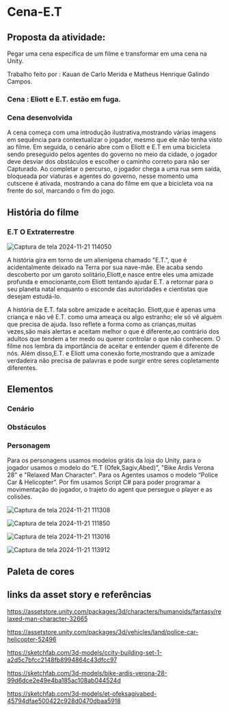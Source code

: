 <h1>Cena-E.T</h1>

 <h2>Proposta da atividade:</h2> 

Pegar uma cena específica de um filme e transformar em uma cena na Unity.

Trabalho feito por : Kauan de Carlo Merida e Matheus Henrique Galindo Campos.

<h3>Cena : Eliott e E.T. estão em fuga.</h3>

<h3>Cena desenvolvida</h3>
A cena começa com uma introdução ilustrativa,mostrando várias imagens em sequência para contextualizar o jogador, mesmo que ele não tenha visto ao filme. Em seguida, o cenário abre com o Eliott e E.T em uma bicicleta sendo preseguido pelos agentes do governo no meio da cidade, o jogador deve desviar dos obstáculos e escolher o caminho correto para não ser Capturado.
Ao completar o percurso, o jogador chega a uma rua sem saída, bloqueada por viaturas e agentes do governo, nesse momento uma cutscene é ativada, mostrando a cana do filme em que a bicicleta voa na frente do sol, marcando o fim do jogo.


<h2>História do filme</h2> 

<h3>E.T O Extraterrestre</h3>

![Captura de tela 2024-11-21 114050](https://github.com/user-attachments/assets/600caea4-3243-4b1f-814a-3deb3fd9d768)

A história gira em torno de um alienígena chamado "E.T.", que é acidentalmente deixado na Terra por sua nave-mãe. Ele acaba sendo descoberto por um garoto solitário,Eliott,e nasce entre eles uma amizade profunda e emocionante,com Eliott tentando ajudar E.T. a retornar para o seu planeta natal enquanto o esconde das autoridades e cientistas que desejam estudá-lo.

A história de E.T. fala sobre amizade e aceitação. Eliott,que é apenas uma criança e não vê E.T. como uma ameaça ou algo estranho; ele só vê alguém que precisa de ajuda. Isso reflete a forma como as crianças,muitas vezes,são mais alertas e aceitam melhor o que é diferente,ao contrário dos adultos que tendem a ter medo ou querer controlar o que não conhecem. O filme nos lembra da importância de aceitar e entender quem é diferente de nós. Além disso,E.T. e Eliott uma conexão forte,mostrando que a amizade verdadeira não precisa de palavras e pode surgir entre seres copletamente diferentes.

<h2>Elementos</h2>

<h3>Cenário</h3> 

<h3>Obstáculos</h3>

<h3>Personagem</h3>
Para os personagens usamos modelos grátis da loja do Unity, para o jogador usamos o modelo do “E.T (Ofek,Sagiv,Abed)”, "Bike Ardis Verona 28" e "Relaxed Man Character". Para os Agentes usamos o modelo “Police Car & Helicopter”. Por fim usamos Script C# para poder programar a movimentação do jogador, o trajeto do agent que persegue o player e as colisões.

![Captura de tela 2024-11-21 111308](https://github.com/user-attachments/assets/2774813b-64bd-4cc1-b5b3-f3c7a0109e80)

![Captura de tela 2024-11-21 111850](https://github.com/user-attachments/assets/3af1266b-34cc-4146-8e1a-e4820b4f7473)

![Captura de tela 2024-11-21 113016](https://github.com/user-attachments/assets/0f326dcc-d1f2-4be1-9a37-b5bdcc1bb788)

![Captura de tela 2024-11-21 113912](https://github.com/user-attachments/assets/a5ff03f3-0349-4542-8de5-fb703bba30b0)

<h2>Paleta de cores</h2>

<h2>links da asset story e referências</h2>

https://assetstore.unity.com/packages/3d/characters/humanoids/fantasy/relaxed-man-character-32665

https://assetstore.unity.com/packages/3d/vehicles/land/police-car-helicopter-52496

https://sketchfab.com/3d-models/ccity-building-set-1-a2d5c7bfcc2148fb8994864c43dfcc97

https://sketchfab.com/3d-models/bike-ardis-verona-28-99d6dce2e49e4ba185ac108ab044524d

https://sketchfab.com/3d-models/et-ofeksagivabed-45794dfae500422c928d0470dbaa5918